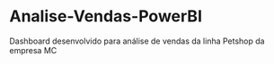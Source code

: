 # Analise-Vendas-PowerBI
Dashboard desenvolvido para análise de vendas da linha Petshop da empresa MC

